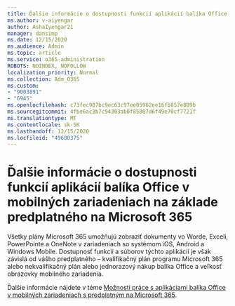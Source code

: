 ```yaml
---
title: Ďalšie informácie o dostupnosti funkcií aplikácií balíka Office v mobilných zariadeniach na základe predplatného na Microsoft 365
ms.author: v-aiyengar
author: AshaIyengar21
manager: dansimp
ms.date: 12/15/2020
ms.audience: Admin
ms.topic: article
ms.service: o365-administration
ROBOTS: NOINDEX, NOFOLLOW
localization_priority: Normal
ms.collection: Adm_O365
ms.custom:
- "9003891"
- "6945"
ms.openlocfilehash: c73fec987bc9ec63c97ee05962ee16fb857e809b
ms.sourcegitcommit: 4fbe6ac3b7c94303ab0f85807d6f49e70cf7721f
ms.translationtype: MT
ms.contentlocale: sk-SK
ms.lasthandoff: 12/15/2020
ms.locfileid: "49680375"
---
```

# <a name="learn-about-microsoft-365-subscriptionbased-availability-of-office-apps-features-on-mobile-devices"></a>Ďalšie informácie o dostupnosti funkcií aplikácií balíka Office v mobilných zariadeniach na základe predplatného na Microsoft 365

Všetky plány Microsoft 365 umožňujú zobraziť dokumenty vo Worde, Exceli, PowerPointe a OneNote v zariadeniach so systémom iOS, Android a Windows Mobile. Dostupnosť funkcií a súborov týchto aplikácií je však závislá od vášho predplatného – kvalifikačný plán programu Microsoft 365 alebo nekvalifikačný plán alebo jednorazový nákup balíka Office a veľkosť obrazovky mobilného zariadenia.

Ďalšie informácie nájdete v téme [Možnosti práce s aplikáciami balíka Office v mobilných zariadeniach s predplatným na Microsoft 365](https://go.microsoft.com/fwlink/?linkid=2135575). 